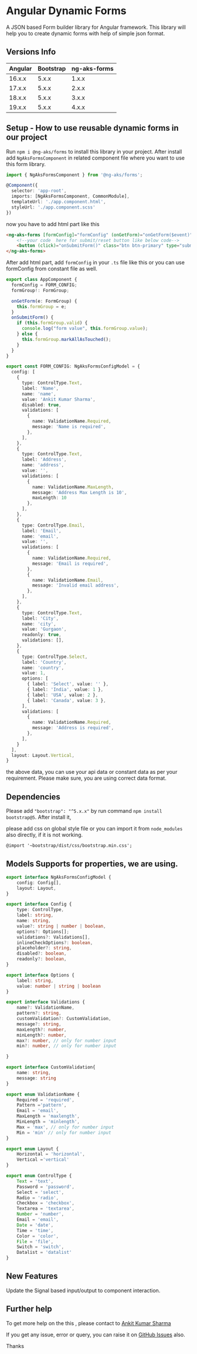 # Angular Dynamic Forms

A JSON based Form builder library for Angular framework.
This library will help you to create dynamic forms with help of simple json format.

## Versions Info

| Angular  | Bootstrap  | ng-aks-forms |
| :------------ |:------------|:------------|
| 16.x.x    | 5.x.x | 1.x.x |
| 17.x.x    | 5.x.x | 2.x.x |
| 18.x.x    | 5.x.x | 3.x.x |
| 19.x.x    | 5.x.x | 4.x.x |

## Setup - How to use reusable dynamic forms in our project

Run `npm i @ng-aks/forms` to install this library in your project. After install add `NgAksFormsComponent` in related component file where you want to use this form library.

```ts
import { NgAksFormsComponent } from '@ng-aks/forms';

@Component({
  selector: 'app-root',
  imports: [NgAksFormsComponent, CommonModule],
  templateUrl: './app.component.html',
  styleUrl: './app.component.scss'
})
```

now you have to add html part like this

```html
<ng-aks-forms [formConfig]="formConfig" (onGetForm)="onGetForm($event)">
    <!--your code  here for submit/reset button like below code-->
    <button (click)="onSubmitForm()" class="btn btn-primary" type="submit">Submit</button>
</ng-aks-forms>
```
After add html part, add `formConfig` in your `.ts` file like this or you can use formConfig from constant file as well.
```ts
export class AppComponent {
  formConfig = FORM_CONFIG;
  formGroup!: FormGroup;

  onGetForm(e: FormGroup) {
    this.formGroup = e;
  }
  onSubmitForm() {
    if (this.formGroup.valid) {
      console.log("form value", this.formGroup.value);
    } else {
      this.formGroup.markAllAsTouched();
    }
  }
}

export const FORM_CONFIG: NgAksFormsConfigModel = {
  config: [
    {
      type: ControlType.Text,
      label: 'Name',
      name: 'name',
      value: 'Ankit Kumar Sharma',
      disabled: true,
      validations: [
        {
          name: ValidationName.Required,
          message: 'Name is required',
        },
      ],
    },
    {
      type: ControlType.Text,
      label: 'Address',
      name: 'address',
      value: '',
      validations: [
        {
          name: ValidationName.MaxLength,
          message: 'Address Max Length is 10',
          maxLength: 10
        },
      ],
    },
    {
      type: ControlType.Email,
      label: 'Email',
      name: 'email',
      value: '',
      validations: [
        {
          name: ValidationName.Required,
          message: 'Email is required',
        },
        {
          name: ValidationName.Email,
          message: 'Invalid email address',
        },
      ],
    },
    {
      type: ControlType.Text,
      label: 'City',
      name: 'city',
      value: 'Gurgaon',
      readonly: true,
      validations: [],
    },
    {
      type: ControlType.Select,
      label: 'Country',
      name: 'country',
      value: 1,
      options: [
        { label: 'Select', value: '' },
        { label: 'India', value: 1 },
        { label: 'USA', value: 2 },
        { label: 'Canada', value: 3 },
      ],
      validations: [
        {
          name: ValidationName.Required,
          message: 'Address is required',
        },
      ],
    }
  ],
  layout: Layout.Vertical,
}
```
the above data, you can use your api data or constant data as per your requirement.
Please make sure, you are using correct data format.

## Dependencies

Please add `"bootstrap": "^5.x.x"` by run command `npm install bootstrap@5`. After install it, 

please add css on global style file or you can import it from `node_modules` also directly, if it is not working. 

`@import '~bootstrap/dist/css/bootstrap.min.css';`


## Models Supports for properties, we are using.

```ts
export interface NgAksFormsConfigModel {
    config: Config[],
    layout: Layout,
}

export interface Config {
    type: ControlType,
    label: string,
    name: string,
    value?: string | number | boolean,
    options?: Options[];
    validations?: Validations[],
    inlineCheckOptions?: boolean,
    placeholder?: string,
    disabled?: boolean,
    readonly?: boolean,
}

export interface Options {
    label: string,
    value: number | string | boolean
}

export interface Validations {
    name?: ValidationName,
    pattern?: string,
    customValidation?: CustomValidation,
    message?: string,
    maxLength?: number,
    minLength?: number,
    max?: number, // only for number input
    min?: number, // only for number input

}

export interface CustomValidation{
    name: string,
    message: string
}

export enum ValidationName {
    Required = 'required',
    Pattern ='pattern',
    Email = 'email',
    MaxLength = 'maxlength',
    MinLength = 'minlength',
    Max = 'max', // only for number input
    Min = 'min' // only for number input
}

export enum Layout {
    Horizontal = 'horizontal',
    Vertical ='vertical'
}

export enum ControlType {
    Text = 'text',
    Password = 'password',
    Select = 'select',
    Radio = 'radio',
    Checkbox = 'checkbox',
    Textarea = 'textarea',
    Number = 'number',
    Email = 'email',
    Date = 'date',
    Time = 'time',
    Color = 'color',
    File = 'file',
    Switch = 'switch',
    Datalist = 'datalist'
}

```

## New Features

Update the Signal based input/output to component interaction.

## Further help

To get more help on the this , please contact to [Ankit Kumar Sharma](https://www.ankitkumarsharma.com/)

If you get any issue, error or query, you can raise it on [GitHub Issues](https://github.com/ng-aks/angular-dynamic-forms/issues) also.

Thanks
